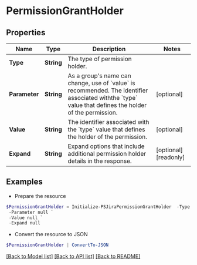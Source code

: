 # PermissionGrantHolder
## Properties

Name | Type | Description | Notes
------------ | ------------- | ------------- | -------------
**Type** | **String** | The type of permission holder. | 
**Parameter** | **String** | As a group&#39;s name can change, use of &#x60;value&#x60; is recommended. The identifier associated withthe &#x60;type&#x60; value that defines the holder of the permission. | [optional] 
**Value** | **String** | The identifier associated with the &#x60;type&#x60; value that defines the holder of the permission. | [optional] 
**Expand** | **String** | Expand options that include additional permission holder details in the response. | [optional] [readonly] 

## Examples

- Prepare the resource
```powershell
$PermissionGrantHolder = Initialize-PSJiraPermissionGrantHolder  -Type null `
 -Parameter null `
 -Value null `
 -Expand null
```

- Convert the resource to JSON
```powershell
$PermissionGrantHolder | ConvertTo-JSON
```

[[Back to Model list]](../README.md#documentation-for-models) [[Back to API list]](../README.md#documentation-for-api-endpoints) [[Back to README]](../README.md)

